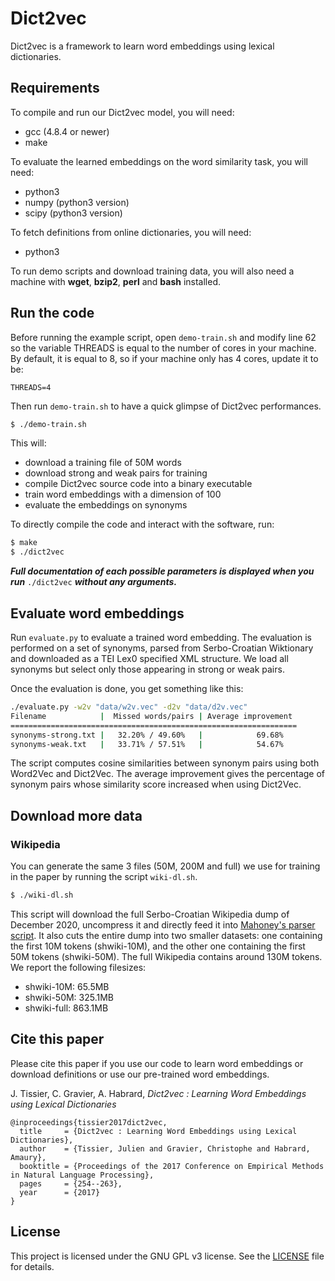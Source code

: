 Dict2vec
========

Dict2vec is a framework to learn word embeddings using lexical dictionaries.

Requirements
------------

To compile and run our Dict2vec model, you will need:

  * gcc (4.8.4 or newer)
  * make

To evaluate the learned embeddings on the word similarity task, you will need:

  * python3
  * numpy (python3 version)
  * scipy (python3 version)

To fetch definitions from online dictionaries, you will need:

  * python3

To run demo scripts and download training data, you will also need a machine
with **wget**, **bzip2**, **perl** and **bash** installed.

Run the code
------------

Before running the example script, open `demo-train.sh` and modify line 62
so the variable THREADS is equal to the number of cores in your machine. By
default, it is equal to 8, so if your machine only has 4 cores, update it to be:

```
THREADS=4
```

Then run `demo-train.sh` to have a quick glimpse of Dict2vec performances.

```bash
$ ./demo-train.sh
```

This will:

  * download a training file of 50M words
  * download strong and weak pairs for training
  * compile Dict2vec source code into a binary executable
  * train word embeddings with a dimension of 100
  * evaluate the embeddings on synonyms

To directly compile the code and interact with the software, run:

```bash
$ make
$ ./dict2vec
```

**_Full documentation of each possible parameters is displayed when you run_**
`./dict2vec` **_without any arguments._**


Evaluate word embeddings
------------------------

Run `evaluate.py` to evaluate a trained word embedding. 
The evaluation is performed on a set of synonyms, parsed from Serbo-Croatian Wiktionary 
and downloaded as a TEI Lex0 specified XML structure. 
We load all synonyms but select only those appearing in strong or weak pairs. 


Once the evaluation is done, you get something like this:

```bash
./evaluate.py -w2v "data/w2v.vec" -d2v "data/d2v.vec"
Filename            |  Missed words/pairs | Average improvement 
================================================================
synonyms-strong.txt |   32.20% / 49.60%   |            69.68%
synonyms-weak.txt   |   33.71% / 57.51%   |            54.67%
```

The script computes cosine similarities between synonym pairs using
both Word2Vec and Dict2Vec. The average improvement gives the percentage 
of synonym pairs whose similarity score increased when using Dict2Vec. 


Download more data
------------------

### Wikipedia

You can generate the same 3 files (50M, 200M and full) we use for training in
the paper by running the script `wiki-dl.sh`.

```bash
$ ./wiki-dl.sh
```

This script will download the full Serbo-Croatian Wikipedia dump of December 2020,
uncompress it and directly feed it into [Mahoney's parser
script](http://mattmahoney.net/dc/textdata#appendixa). It also cuts the entire
dump into two smaller datasets: one containing the first 10M tokens
(shwiki-10M), and the other one containing the first 50M tokens (shwiki-50M). 
The full Wikipedia contains around 130M tokens.
We report the following filesizes:

  * shwiki-10M:  65.5MB
  * shwiki-50M: 325.1MB
  * shwiki-full: 863.1MB


Cite this paper
---------------

Please cite this paper if you use our code to learn word embeddings or download
definitions or use our pre-trained word embeddings.

J. Tissier, C. Gravier, A. Habrard, *Dict2vec : Learning Word Embeddings using
Lexical Dictionaries*

```
@inproceedings{tissier2017dict2vec,
  title     = {Dict2vec : Learning Word Embeddings using Lexical Dictionaries},
  author    = {Tissier, Julien and Gravier, Christophe and Habrard, Amaury},
  booktitle = {Proceedings of the 2017 Conference on Empirical Methods in Natural Language Processing},
  pages     = {254--263},
  year      = {2017}
}
```


License
-------

This project is licensed under the GNU GPL v3 license. See the
[LICENSE](LICENSE) file for details.
